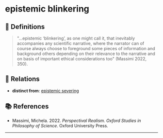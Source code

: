 # epistemic blinkering

## 📖 Definitions

> "...epistemic ‘blinkering’, as one might call it, that inevitably accompanies any scientific narrative, where the narrator can of course always choose to foreground some pieces of information and background others depending on their relevance to the narrative and on basis of important ethical considerations too" (Massimi 2022, 350).

## 🔗 Relations

- **distinct from**: [epistemic severing](./epistemic-severing.md)

## 📚 References

- Massimi, Michela. 2022. _Perspectival Realism. Oxford Studies in Philosophy of Science_. Oxford University Press.

---

<script src="https://giscus.app/client.js"
                data-repo="natesheehan/conceptcartography"
                data-repo-id="R_kgDOPB5QiQ"
                data-category="General"
                data-category-id="DIC_kwDOPB5Qic4CsAxd"
                data-mapping="pathname"
                data-strict="0"
                data-reactions-enabled="1"
                data-emit-metadata="0"
                data-input-position="bottom"
                data-theme="catppuccin_mocha"
                data-lang="en"
                crossorigin="anonymous"
                async>
        </script>
        
